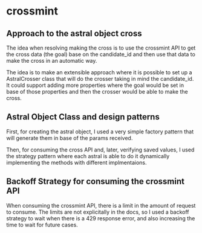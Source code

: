 # crossmint

## Approach to the astral object cross

The idea when resolving making the cross is to use the crossmint API to get the cross data (the goal) base on the candidate_id and then use that data to make the cross in an automatic way.

The idea is to make an extensible approach where it is possible to set up a AstralCrosser class that will do the crosser taking in mind the candidate_id. It could support adding more properties where the goal would be set in base of those properties and then the crosser would be able to make the cross.

## Astral Object Class and design patterns

First, for creating the astral object, I used a very simple factory pattern that will generate them in base of the params received.

Then, for consuming the cross API and, later, verifying saved values, I used the strategy pattern where each astral is able to do it dynamically implementing the methods with different implmentaions.

## Backoff Strategy for consuming the crossmint API

When consuming the crossmint API, there is a limit in the amount of request to consume. The limits are not explicitally in the docs, so I used a backoff strategy to wait when there is a 429 response error, and also increasing the time to wait for future cases.
